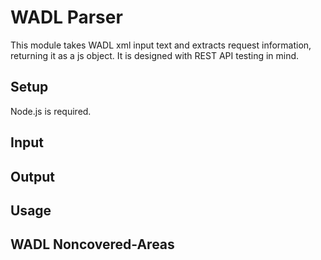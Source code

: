 # WADL Parser #

This module takes WADL xml input text and extracts request information, returning it as a js object. 
It is designed with REST API testing in mind.

## Setup ##
Node.js is required.

## Input ##

## Output ##

## Usage ##

## WADL Noncovered-Areas ##